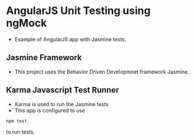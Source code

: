 AngularJS Unit Testing using ngMock
==================================

* Example of AngularJS app with Jasmine tests.

Jasmine Framework
-----------------

* This project uses the Behavior Driven Developmnet framework Jasmine.


Karma Javascript Test Runner
----------------------------

* Karma is used to run the Jasmine tests
* This app is configured to use
```
npm test
```
  to run tests.

